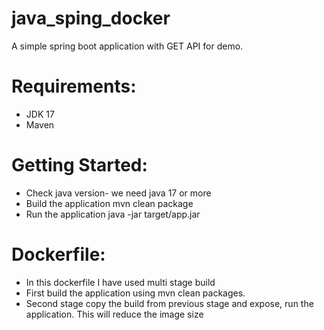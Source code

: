 # java_sping_docker 

A simple spring boot application with GET API for demo.

# Requirements:
* JDK 17
* Maven

# Getting Started:
* Check java version- we need java 17 or more
* Build the application
  mvn clean package
* Run the application
  java -jar target/app.jar

# Dockerfile:

* In this dockerfile I have used multi stage build
* First build the application using mvn clean packages.
* Second stage copy the build from previous stage and expose, run the application.
  This will reduce the image size

  
